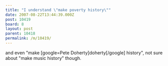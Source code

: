 ```yaml
---
title: "I understand \"make poverty history\""
date: 2007-08-22T13:44:39.000Z
post: 10419
board: 8
layout: post
parent: 10418
permalink: /m/10419/
---
```

and even "make [google=Pete Doherty]doherty[/google] history", not sure about "make music history" though.
